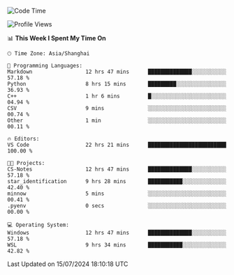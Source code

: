 <!--START_SECTION:waka-->
![Code Time](http://img.shields.io/badge/Code%20Time-1%2C852%20hrs%2045%20mins-blue)

![Profile Views](http://img.shields.io/badge/Profile%20Views-3-blue)

📊 **This Week I Spent My Time On** 

```text
🕑︎ Time Zone: Asia/Shanghai

💬 Programming Languages: 
Markdown                 12 hrs 47 mins      ██████████████░░░░░░░░░░░   57.18 % 
Python                   8 hrs 15 mins       █████████░░░░░░░░░░░░░░░░   36.93 % 
C++                      1 hr 6 mins         █░░░░░░░░░░░░░░░░░░░░░░░░   04.94 % 
CSV                      9 mins              ░░░░░░░░░░░░░░░░░░░░░░░░░   00.74 % 
Other                    1 min               ░░░░░░░░░░░░░░░░░░░░░░░░░   00.11 % 

🔥 Editors: 
VS Code                  22 hrs 21 mins      █████████████████████████   100.00 % 

🐱‍💻 Projects: 
CS-Notes                 12 hrs 47 mins      ██████████████░░░░░░░░░░░   57.18 % 
star_identification      9 hrs 28 mins       ███████████░░░░░░░░░░░░░░   42.40 % 
minnow                   5 mins              ░░░░░░░░░░░░░░░░░░░░░░░░░   00.41 % 
.pyenv                   0 secs              ░░░░░░░░░░░░░░░░░░░░░░░░░   00.00 % 

💻 Operating System: 
Windows                  12 hrs 47 mins      ██████████████░░░░░░░░░░░   57.18 % 
WSL                      9 hrs 34 mins       ███████████░░░░░░░░░░░░░░   42.82 % 
```


 Last Updated on 15/07/2024 18:10:18 UTC
<!--END_SECTION:waka-->